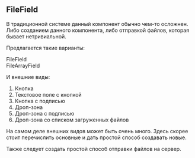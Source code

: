 FileField
---------

В традиционной системе данный компонент обычно чем-то осложнен. Либо созданием данного компонента,
либо отправкой файлов, которая бывает нетривиальной.

Предлагается такие варианты:

FileField  
FileArrayField  

И внешние виды:

1) Кнопка
2) Текстовое поле с кнопкой
3) Кнопка с подписью
4) Дроп-зона
5) Дроп-зона с подписью
6) Дроп-зона со списком загруженных файлов

На самом деле внешних видов может быть очень много. Здесь скорее стоит перечислить основные и дать простой способ создавать новые.

Также следует создать простой способ отправки файлов на сервер.
